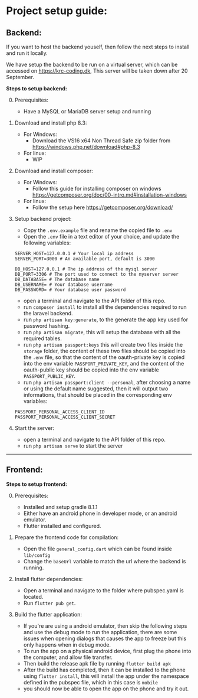# Project setup guide:

## Backend:

If you want to host the backend youself, then follow the next steps to install and run it locally.

We have setup the backend to be run on a virtual server, which can be accessed on https://krc-coding.dk,
This server will be taken down after 20 September.

**Steps to setup backend:**

0. Prerequisites:

   - Have a MySQL or MariaDB server setup and running

1. Download and install php 8.3:

   - For Windows:
     - Download the VS16 x64 Non Thread Safe zip folder from https://windows.php.net/download#php-8.3
   - For linux:
     - WIP

2. Download and install composer:

   - For Windows:
     - Follow this guide for installing composer on windows https://getcomposer.org/doc/00-intro.md#installation-windows
   - For linux:
     - Follow the setup here https://getcomposer.org/download/

3. Setup backend project:

   - Copy the `.env.example` file and rename the copied file to `.env`
   - Open the `.env` file in a text editor of your choice, and update the following variables:

   ```env
   SERVER_HOST=127.0.0.1 # Your local ip address
   SERVER_PORT=3000 # An available port, default is 3000

   DB_HOST=127.0.0.1 # The ip address of the mysql server
   DB_PORT=3306 # The port used to connect to the myserver server
   DB_DATABASE= # The database name
   DB_USERNAME= # Your database username
   DB_PASSWORD= # Your database user password
   ```

   - open a terminal and navigate to the API folder of this repo.
   - run `composer install` to install all the dependencies required to run the laravel backend.
   - run `php artisan key:generate`, to the generate the app key used for password hashing.
   - run `php artisan migrate`, this will setup the database with all the required tables.
   - run `php artisan passport:keys` this will create two files inside the `storage` folder, the content of these two files should be copied into the `.env` file, so that the content of the oauth-private key is copied into the env variable `PASSPORT_PRIVATE_KEY`, and the content of the oauth-public key should be copied into the env variable `PASSPORT_PUBLIC_KEY`.
   - run `php artisan passport:client --personal`, after choosing a name or using the default name suggested, then it will output two informations, that should be placed in the corresponding env variables:

   ```env
   PASSPORT_PERSONAL_ACCESS_CLIENT_ID
   PASSPORT_PERSONAL_ACCESS_CLIENT_SECRET
   ```

4. Start the server:
   - open a terminal and navigate to the API folder of this repo.
   - run `php artisan serve` to start the server

---

## Frontend:

**Steps to setup frontend:**

0. Prerequisites:

   - Installed and setup gradle 8.1.1
   - Either have an android phone in developer mode, or an android emulator.
   - Flutter installed and configured.

1. Prepare the frontend code for compilation:

   - Open the file `general_config.dart` which can be found inside `lib/config`
   - Change the `baseUrl` variable to match the url where the backend is running.

2. Install flutter dependencies:

   - Open a terminal and navigate to the folder where pubspec.yaml is located.
   - Run `flutter pub get`.

3. Build the flutter application:
   - If you're are using a android emulator, then skip the following steps and use the debug mode to run the application, there are some issues when opening dialogs that causes the app to freeze but this only happens when in debug mode.
   - To run the app on a physical android device, first plug the phone into the computer, and allow file transfer.
   - Then build the release apk file by running `flutter build apk`
   - After the build has completed, then it can be installed to the phone using `flutter install`, this will install the app under the namespace defined in the pubspec file, which in this case is `mobile`
   - you should now be able to open the app on the phone and try it out.
